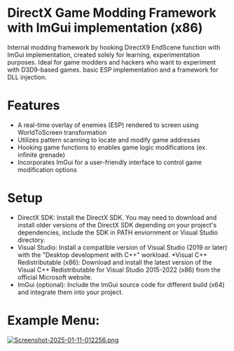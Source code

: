 # DirectX Game Modding Framework with ImGui implementation (x86)

Internal modding framework by hooking DirectX9 EndScene function with ImGui implementation, created solely for learning, experimentation purposes.
Ideal for game modders and hackers who want to experiment with D3D9-based games. basic ESP implementation and a framework for DLL injection. 

# Features
* A real-time overlay of enemies (ESP) rendered to screen using WorldToScreen transformation
* Utilizes pattern scanning to locate and modify game addresses
* Hooking game functions to enables game logic modifications (ex. infinite grenade)
* Incorporates ImGui for a user-friendly interface to control game modification options

# Setup
* DirectX SDK: Install the DirectX SDK. You may need to download and install older versions of the DirectX SDK depending on your project's dependencies, include the SDK in PATH enviornment or Visual Studio directory. 
* Visual Studio: Install a compatible version of Visual Studio (2019 or later) with the "Desktop development with C++" workload.
*Visual C++ Redistributable (x86): Download and install the latest version of the Visual C++ Redistributable for Visual Studio 2015-2022 (x86) from the official Microsoft website.
* ImGui (optional): Include the ImGui source code for different build (x64) and integrate them into your project.

# Example Menu:
[![Screenshot-2025-01-11-012256.png](https://i.postimg.cc/G3WpKHWD/Screenshot-2025-01-11-012256.png)](https://postimg.cc/XXg3777N)
